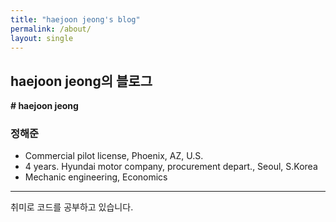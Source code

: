 ```yaml
---
title: "haejoon jeong's blog"
permalink: /about/
layout: single
---
```


## haejoon jeong의 블로그

**# haejoon jeong**

### 정해준

* Commercial pilot license, Phoenix, AZ, U.S.
* 4 years. Hyundai motor company, procurement depart., Seoul, S.Korea
* Mechanic engineering, Economics

***
취미로 코드를 공부하고 있습니다.
